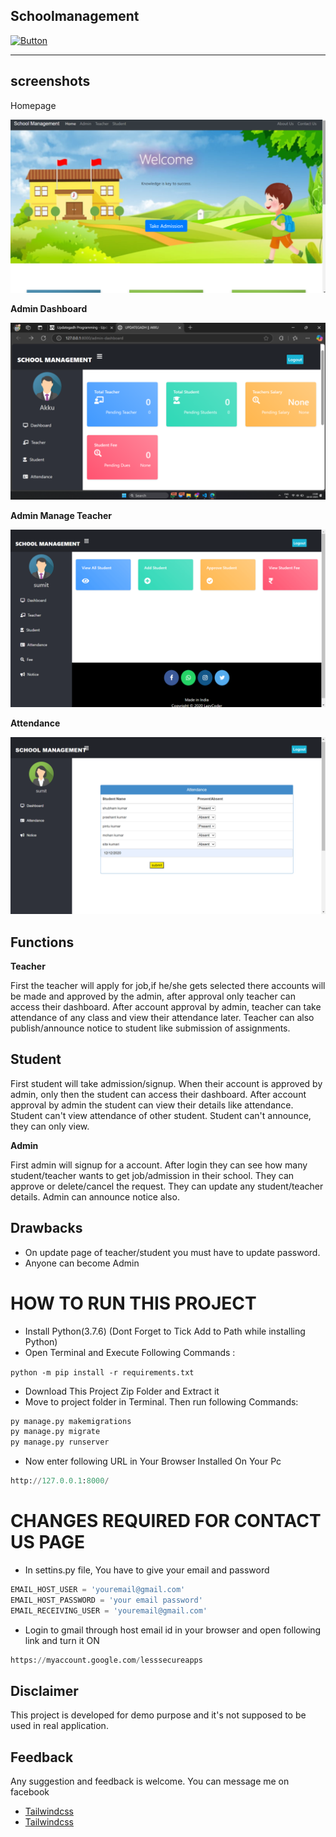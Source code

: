 ## Schoolmanagement

[![Button](https://img.shields.io/badge/Develop_by:-submit_Kumar-red)](https://www.passerellesnumeriques.org/what-we-do/cambodia/)

---

## screenshots

Homepage

![Dashboard](./Screenshot-2025-02-18-151629-1024x563.png)

**Admin Dashboard**

![Dashboard](./Screenshot-2025-02-18-150900-1024x576.png)

**Admin Manage Teacher**

![Dashboard](./School-Management-System-in-Django-Manage-Student.png)

**Attendance**

![Dashboard](./School-Management-System-in-Django-Attendance.png)


## Functions

**Teacher**

First the teacher will apply for job,if he/she gets selected there accounts will be made and approved by the admin, after approval only teacher can access their dashboard. After account approval by admin, teacher can take attendance of any class and view their attendance later. Teacher can also publish/announce notice to student like submission of assignments.

## Student

First student will take admission/signup. When their account is approved by admin, only then the student can access their dashboard. After account approval by admin the student can view their details like attendance. Student can't view attendance of other student. Student can't announce, they can only view.

**Admin**

First admin will signup for a account. After login they can see how many student/teacher wants to get job/admission in their school. They can approve or delete/cancel the request. They can update any student/teacher details. Admin can announce notice also.

## Drawbacks

- On update page of teacher/student you must have to update password.
- Anyone can become Admin

# HOW TO RUN THIS PROJECT

- Install Python(3.7.6) (Dont Forget to Tick Add to Path while installing Python)
- Open Terminal and Execute Following Commands :

`python -m pip install -r requirements.txt`
- Download This Project Zip Folder and Extract it
- Move to project folder in Terminal. Then run following Commands:

```python
py manage.py makemigrations
py manage.py migrate
py manage.py runserver
```
- Now enter following URL in Your Browser Installed On Your Pc

```python
http://127.0.0.1:8000/

```
# CHANGES REQUIRED FOR CONTACT US PAGE

- In settins.py file, You have to give your email and password


```python
EMAIL_HOST_USER = 'youremail@gmail.com'
EMAIL_HOST_PASSWORD = 'your email password'
EMAIL_RECEIVING_USER = 'youremail@gmail.com'

```
- Login to gmail through host email id in your browser and open following link and turn it ON

```python
https://myaccount.google.com/lesssecureapps
```
## Disclaimer

This project is developed for demo purpose and it's not supposed to be used in real application.

## Feedback

Any suggestion and feedback is welcome. You can message me on facebook

-  [Tailwindcss](https://www.w3schools.com/tags/tag_form.asp)
-  [Tailwindcss](https://www.youtube.com/)